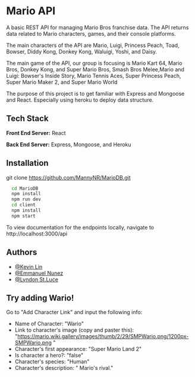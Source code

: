 # Mario API

A basic REST API for managing Mario Bros franchise data. The API returns data related to Mario characters, games, and their console platforms.

The main characters of the API are Mario, Luigi, Princess Peach, Toad, Bowser, Diddy Kong, Donkey Kong, Waluigi, Yoshi, and Daisy.

The main game of the API, our group is focusing is Mario Kart 64, Mario Bros, Donkey Kong, and Super Mario Bros, Smash Bros Melee,Mario and Luigi: Bowser's Inside Story, Mario Tennis Aces, Super Princess Peach, Super Mario Maker 2, and Super Mario World

The purpose of this project is to get familiar with Express and Mongoose and React. Especially using heroku to deploy data structure.

## Tech Stack

**Front End Server:** React

**Back End Server:** Express, Mongoose, and Heroku

## Installation

git clone https://github.com/MannyNR/MarioDB.git

```bash
  cd MarioDB
  npm install
  npm run dev
  cd client
  npm install
  npm start
```

To view documentation for the endpoints locally, navigate to http://localhost:3000/api

## Authors

- [@Kevin Lin](https://github.com/Linkevin1997)
- [@Emmanuel Nunez](https://github.com/MannyNR)
- [@Lyndon St.Luce](https://github.com/LyndonYRB)

## Try adding Wario!

Go to "Add Character Link" and input the following info:

- Name of Character: "Wario"
- Link to character's image (copy and paster this): "https://mario.wiki.gallery/images/thumb/2/29/SMPWario.png/1200px-SMPWario.png "
- Character's first appearance: "Super Mario Land 2"
- Is character a hero?: "false"
- Character's species: "Human"
- Character's description: " Mario's rival."

